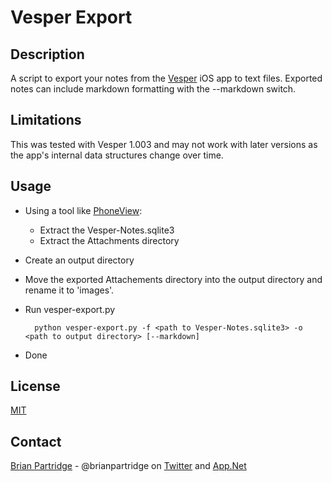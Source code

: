 # Vesper Export

## Description
A script to export your notes from the [Vesper](http://vesperapp.co) iOS app to text files.
Exported notes can include markdown formatting with the --markdown switch.

## Limitations
This was tested with Vesper 1.003 and may not work with later versions as the app's internal data structures change over time.

## Usage

- Using a tool like [PhoneView](https://www.ecamm.com/mac/phoneview/):
  - Extract the Vesper-Notes.sqlite3
  - Extract the Attachments directory
- Create an output directory
- Move the exported Attachements directory into the output directory and rename it to 'images'.
- Run vesper-export.py

        python vesper-export.py -f <path to Vesper-Notes.sqlite3> -o <path to output directory> [--markdown]

- Done

## License
[MIT](LICENSE.txt)

## Contact
[Brian Partridge](http://brianpartridge.name) - @brianpartridge on [Twitter](http://twitter.com/brianpartridge) and [App.Net](http://alpha.app.net/brianpartridge)
